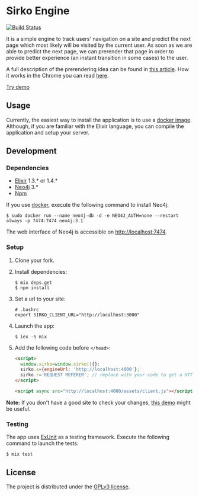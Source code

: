 # Sirko Engine

[![Build Status](https://travis-ci.org/dnesteryuk/sirko-engine.svg?branch=master)](https://travis-ci.org/dnesteryuk/sirko-engine)

It is a simple engine to track users' navigation on a site and predict the next page which most likely will be visited by the current user.
As soon as we are able to predict the next page, we can prerender that page in order to provide better experience (an instant transition in some cases) to the user.

A full description of the prerendering idea can be found in [this article](http://nesteryuk.info/2016/09/27/prerendering-pages-in-browsers.html).
How it works in the Chrome you can read [here](https://www.chromium.org/developers/design-documents/prerender).

[Try demo](http://demo.sirko.io)

## Usage

Currently, the easiest way to install the application is to use a [docker image](https://github.com/dnesteryuk/sirko-docker). Although, if you are familiar with the Elixir language, you can compile the application and setup your server.

## Development

### Dependencies

 - [Elixir](http://elixir-lang.org/install.html) 1.3.* or 1.4.*
 - [Neo4j](https://neo4j.com/download/) 3.*
 - [Npm](https://npmjs.com)

If you use [docker](https://www.docker.com/), execute the following command to install Neo4j:

```
$ sudo docker run --name neo4j-db -d -e NEO4J_AUTH=none --restart always -p 7474:7474 neo4j:3.1
```

The web interface of Neo4j is accessible on [http://localhost:7474](http://localhost:7474).

### Setup

1. Clone your fork.
2. Install dependencies:

    ```
    $ mix deps.get
    $ npm install
    ```

3. Set a url to your site:

    ```
    # .bashrc
    export SIRKO_CLIENT_URL="http://localhost:3000"
    ```

4. Launch the app:

    ```
    $ iex -S mix
    ```

5. Add the following code before `</head>`:

    ```html
    <script>
      window.sirko=window.sirko||{};
      sirko.s={engineUrl: 'http://localhost:4000'};
      sirko.r='REQUEST REFERER'; // replace with your code to get a HTTP REFERER
    </script>

    <script async src="http://localhost:4000/assets/client.js"></script>
    ```

**Note:** If you don't have a good site to check your changes, [this demo](https://github.com/dnesteryuk/sirko-demo) might be useful.

### Testing

The app uses [ExUnit](http://elixir-lang.org/docs/stable/ex_unit/ExUnit.html) as a testing framework.
Execute the following command to launch the tests:

```
$ mix test
```

## License

The project is distributed under the [GPLv3 license](https://github.com/dnesteryuk/sirko-engine/blob/master/LICENSE.txt).
